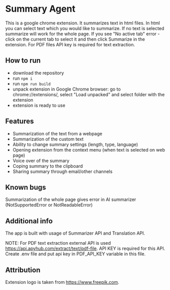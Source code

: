 # Summary Agent

This is a google chrome extension.
It summarizes text in html files.
In html you can select text which you would like to summarize.
If no text is selected summarize will work for the whole page.
If you see "No active tab" error - click on the current tab to select it and then click Summarize in the extension.
For PDF files API key is required for text extraction.
            
## How to run

- download the repository
- run `npm i`
- run `npm run build`
- unpack extension in Google Chrome browser: go to chrome://extensions/, select "Load unpacked" and select folder with the extension
- extension is ready to use

## Features

- Summarization of the text from a webpage
- Summarization of the custom text
- Ability to change summary settings (length, type, language)
- Opening extension from the context menu (when text is selected on web page)
- Voice over of the summary
- Coping summary to the clipboard
- Sharing summary through email/other channels

## Known bugs

Summarization of the whole page gives error in AI summarizer (NotSupportedError or NotReadableError)

## Additional info

The app is built with usage of Summarizer API and Translation API.

NOTE: For PDF text extraction external API is used https://api.apyhub.com/extract/text/pdf-file. API KEY is required for this API.
Create .env file and put api key in PDF_API_KEY variable in this file.

## Attribution

Extension logo is taken from https://www.freepik.com.
